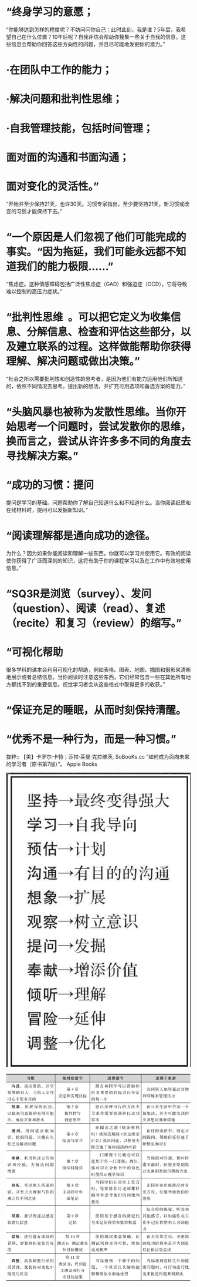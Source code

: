 # “终身学习的意愿；
“你能够达到怎样的程度呢？不妨问问你自己：此时此刻，我是谁？5年后，我希望自己在什么位置？10年后呢？自我评估会帮助你搜集一些关于自我的信息，这些信息会帮助你回答这些方向性的问题，并且尽可能地发掘你的潜力。”


# ·在团队中工作的能力；

# ·解决问题和批判性思维；

# ·自我管理技能，包括时间管理；

# 面对面的沟通和书面沟通；

# 面对变化的灵活性。”

“开始并至少保持21天，也许30天。习惯专家指出，至少要坚持21天，新习惯或改变的习惯才能保持下去。”

# “一个原因是人们忽视了他们可能完成的事实。“因为拖延，我们可能永远都不知道我们的能力极限……”
“焦虑症。这种情感障碍包括广泛性焦虑症（GAD）和强迫症（OCD），它将导致难以控制的高压力症状。”

# “批判性思维  。可以把它定义为收集信息、分解信息、检查和评估这些部分，以及建立联系的过程。这样做能帮助你获得理解、解决问题或做出决策。”

“社会之所以需要批判性和创造性的思考者，是因为他们有能力运用他们所知道的，依照不同情况去思考，提出新的想法，并扩充可用选项和备选方案的能力。”

# “头脑风暴也被称为发散性思维。当你开始思考一个问题时，尝试发散你的思维，换而言之，尝试从许许多多不同的角度去寻找解决方案。”

# “成功的习惯：提问

提问是学习的基础。问题帮助你了解自己知道什么和不知道什么。当你阅读纸质和在线材料时，提问可以发掘新知识。”

# “阅读理解都是通向成功的途径。
为什么？因为如果你能阅读和理解一些东西，你就可以学习并使用它。有效的阅读使你获得了广泛而深刻的知识，这将有助于你的课程学习以及在工作中有效地使用信息。”
# “SQ3R是浏览（survey）、发问（question）、阅读（read）、复述（recite）和复习（review）的缩写。”

# “可视化帮助 

很多学科的课本会利用可视化的帮助，例如表格、图表、地图、插图和摄影来清晰地展示或者总结信息。当你阅读时注意这些东西，它们经常包含一些在其他所有地方都找不到的重要信息。视觉学习者会从这些格式中取得更多的收获。”

# “保证充足的睡眠，从而时刻保持清醒。

# “优秀不是一种行为，而是一种习惯。”

抜粋:: 【美】卡罗尔·卡特；莎拉·莱曼·克拉维茨, SoBooKs.cc  “如何成为面向未来的学习者（原书第7版）”。 Apple Books  


![1](https://github.com/hiro-9999/blog/blob/master/Books_/books/%E6%9D%82%E4%B9%A6/%E5%AD%A6%E4%B9%A0/%E3%82%B9%E3%82%AF%E3%83%AA%E3%83%BC%E3%83%B3%E3%82%B7%E3%83%A7%E3%83%83%E3%83%88%202020-06-17%2016.21.38.png)


![img](https://github.com/hiro-9999/blog/blob/master/Books_/books/%E6%9D%82%E4%B9%A6/%E5%AD%A6%E4%B9%A0/%E3%82%B9%E3%82%AF%E3%83%AA%E3%83%BC%E3%83%B3%E3%82%B7%E3%83%A7%E3%83%83%E3%83%88%202020-06-17%2017.53.04.png)

